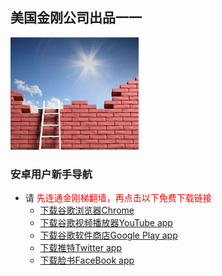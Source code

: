 ## 美国金刚公司出品一一

![image](l-w-s-athird.png)


### 安卓用户新手导航
- 请<font color="Red"> 先连通金刚梯翻墙，再点击以下免费下载链接</font>
  - [下载谷歌浏览器Chrome](https://a2zitpro.github.io/web/downloadchrome)
  - [下载谷歌视频播放器YouTube app](https://a2zitpro.github.io/web/downloadyoutubeapp)
  - [下载谷歌软件商店Google Play app](https://a2zitpro.github.io/web/downloadgoogleplayapp)    
  - [下载推特Twitter app](https://a2zitpro.github.io/web/downloadtwitterapp)
  - [下载脸书FaceBook app]()
